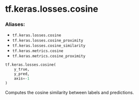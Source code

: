 <div itemscope itemtype="http://developers.google.com/ReferenceObject">
<meta itemprop="name" content="tf.keras.losses.cosine" />
<meta itemprop="path" content="Stable" />
</div>

# tf.keras.losses.cosine

### Aliases:

* `tf.keras.losses.cosine`
* `tf.keras.losses.cosine_proximity`
* `tf.keras.losses.cosine_similarity`
* `tf.keras.metrics.cosine`
* `tf.keras.metrics.cosine_proximity`

``` python
tf.keras.losses.cosine(
    y_true,
    y_pred,
    axis=-1
)
```

Computes the cosine similarity between labels and predictions.